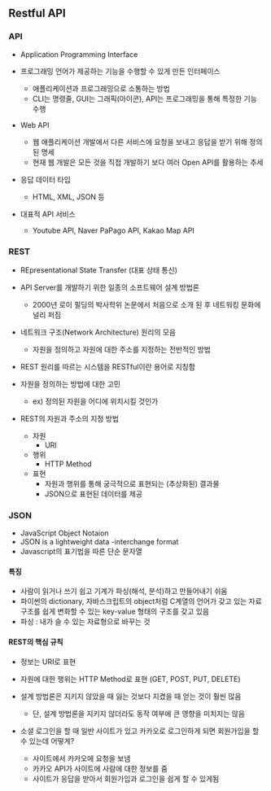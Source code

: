 ## Restful API

### API

- Application Programming Interface
- 프로그래밍 언어가 제공하는 기능을 수행할 수 있게 만든 인터페이스
  - 애플리케이션과 프로그래밍으로 소통하는 방법
  - CLI는 명령줄, GUI는 그래픽(아이콘), API는 프로그래밍을 통해 특정한 기능 수행
- Web API
  - 웹 애플리케이션 개발에서 다른 서비스에 요청을 보내고 응답을 받기 위해 정의된 명세
  - 현재 웹 개발은 모든 것을 직접 개발하기 보다 여러 Open API를 활용하는 추세
- 응답 데이터 타입
  - HTML, XML, JSON 등

- 대표적 API 서비스
  - Youtube API, Naver PaPago API, Kakao Map API

### REST

- REpresentational State Transfer (대표 상태 통신)
- API Server를 개발하기 위한 일종의 소프트웨어 설계 방법론
  - 2000년 로이 필딩의 박사학위 논문에서 처음으로 소개 된 후 네트워킹 문화에 널리 퍼짐
- 네트워크 구조(Network Architecture) 원리의 모음
  - 자원을 정의하고 자원에 대한 주소를 지정하는 전반적인 방법
- REST 원리를 따르는 시스템을 RESTful이란 용어로 지칭함
- 자원을 정의하는 방법에 대한 고민 
  - ex) 정의된 자원을 어디에 위치시킬 것인가

- REST의 자원과 주소의 지정 방법
  - 자원 
    - URI
  - 행위
    - HTTP Method
  - 표현
    - 자원과 행위를 통해 궁극적으로 표현되는 (추상화된) 결과물
    - JSON으로 표현된 데이터를 제공

### JSON

- JavaScript Object Notaion
- JSON is a lightweight data -interchange format
- Javascript의 표기법을 따른 단순 문자열

#### 특징

- 사람이 읽거나 쓰기 쉽고 기계가 파싱(해석, 분석)하고 만들어내기 쉬움
- 파이썬의 dictionary, 자바스크립트의 object처럼 C계열의 언어가 갖고 있는 자료구조를 쉽게 변화할 수 있는 key-value 형태의 구조를 갖고 있음
- 파싱 : 내가 슬 수 있는 자료형으로 바꾸는 것 



#### REST의 핵심 규칙

- 정보는 URI로 표현
- 자원에 대한 행위는 HTTP Method로 표현 (GET, POST, PUT, DELETE)
- 설계 방법론은 지키지 않았을 때 잃는 것보다 지켰을 때 얻는 것이 훨씬 많음
  - 단, 설계 방법론을 지키지 않더라도 동작 여부에 큰 영향을 미치지는 않음

- 소셜 로그인을 할 때 일반 사이트가 있고 카카오로 로그인하게 되면 회원가입을 할 수 있는데 어떻게?
  - 사이트에서 카카오에 요청을 보냄 
  - 카카오 API가 사이트에 사람에 대한 정보를 줌 
  - 사이트가 응답을 받아서 회원가입과 로그인을 쉽게 할 수 있게됨 

